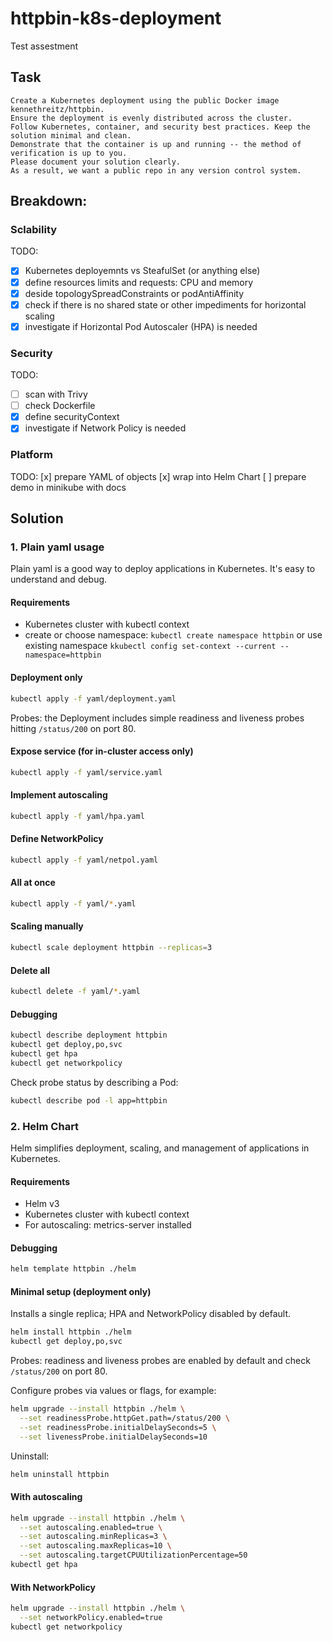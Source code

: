 # httpbin-k8s-deployment
Test assestment

## Task
```text
Create a Kubernetes deployment using the public Docker image kennethreitz/httpbin.
Ensure the deployment is evenly distributed across the cluster.
Follow Kubernetes, container, and security best practices. Keep the solution minimal and clean.
Demonstrate that the container is up and running -- the method of verification is up to you.
Please document your solution clearly.
As a result, we want a public repo in any version control system.
```

## Breakdown: 
### Sclability
TODO:
- [x] Kubernetes deployemnts vs SteafulSet (or anything else)
- [x] define resources limits and requests: CPU and memory
- [x] deside topologySpreadConstraints or podAntiAffinity
- [x] check if there is no shared state or other impediments for horizontal scaling
- [x] investigate if Horizontal Pod Autoscaler (HPA) is needed

### Security
TODO:
- [ ] scan with Trivy
- [ ] check Dockerfile
- [x] define securityContext
- [x] investigate if Network Policy is needed

### Platform
TODO:
[x] prepare YAML of objects
[x] wrap into Helm Chart
[ ] prepare demo in minikube with docs
  
## Solution

### 1. Plain yaml usage
Plain yaml is a good way to deploy applications in Kubernetes. It's easy to understand and debug.

#### Requirements
- Kubernetes cluster with kubectl context
- create or choose namespace: `kubectl create namespace httpbin` or use existing namespace `kkubectl config set-context --current --namespace=httpbin`


#### Deployment only
```bash
kubectl apply -f yaml/deployment.yaml
```

Probes: the Deployment includes simple readiness and liveness probes hitting `/status/200` on port 80.

#### Expose service (for in-cluster access only)
```bash
kubectl apply -f yaml/service.yaml
```

#### Implement autoscaling
```bash
kubectl apply -f yaml/hpa.yaml
```

#### Define NetworkPolicy
```bash
kubectl apply -f yaml/netpol.yaml
```

#### All at once
```bash
kubectl apply -f yaml/*.yaml
```

#### Scaling manually
```bash
kubectl scale deployment httpbin --replicas=3
```

#### Delete all
```bash
kubectl delete -f yaml/*.yaml
```

#### Debugging
```bash
kubectl describe deployment httpbin
kubectl get deploy,po,svc
kubectl get hpa
kubectl get networkpolicy
```
Check probe status by describing a Pod:
```bash
kubectl describe pod -l app=httpbin
```

### 2. Helm Chart

Helm simplifies deployment, scaling, and management of applications in Kubernetes.

#### Requirements
- Helm v3
- Kubernetes cluster with kubectl context
- For autoscaling: metrics-server installed

#### Debugging
```bash
helm template httpbin ./helm
```

#### Minimal setup (deployment only)
Installs a single replica; HPA and NetworkPolicy disabled by default.

```bash
helm install httpbin ./helm
kubectl get deploy,po,svc
```

Probes: readiness and liveness probes are enabled by default and check `/status/200` on port 80.

Configure probes via values or flags, for example:
```bash
helm upgrade --install httpbin ./helm \
  --set readinessProbe.httpGet.path=/status/200 \
  --set readinessProbe.initialDelaySeconds=5 \
  --set livenessProbe.initialDelaySeconds=10
```

Uninstall:
```bash
helm uninstall httpbin
```

#### With autoscaling
```bash
helm upgrade --install httpbin ./helm \
  --set autoscaling.enabled=true \
  --set autoscaling.minReplicas=3 \
  --set autoscaling.maxReplicas=10 \
  --set autoscaling.targetCPUUtilizationPercentage=50
kubectl get hpa
```

#### With NetworkPolicy
```bash
helm upgrade --install httpbin ./helm \
  --set networkPolicy.enabled=true
kubectl get networkpolicy
```
